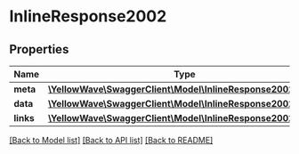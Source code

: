 # InlineResponse2002

## Properties
Name | Type | Description | Notes
------------ | ------------- | ------------- | -------------
**meta** | [**\YellowWave\SwaggerClient\Model\InlineResponse2002Meta**](InlineResponse2002Meta.md) |  | 
**data** | [**\YellowWave\SwaggerClient\Model\InlineResponse2002Data[]**](InlineResponse2002Data.md) |  | 
**links** | [**\YellowWave\SwaggerClient\Model\InlineResponse2002Links**](InlineResponse2002Links.md) |  | 

[[Back to Model list]](../../README.md#documentation-for-models) [[Back to API list]](../../README.md#documentation-for-api-endpoints) [[Back to README]](../../README.md)

